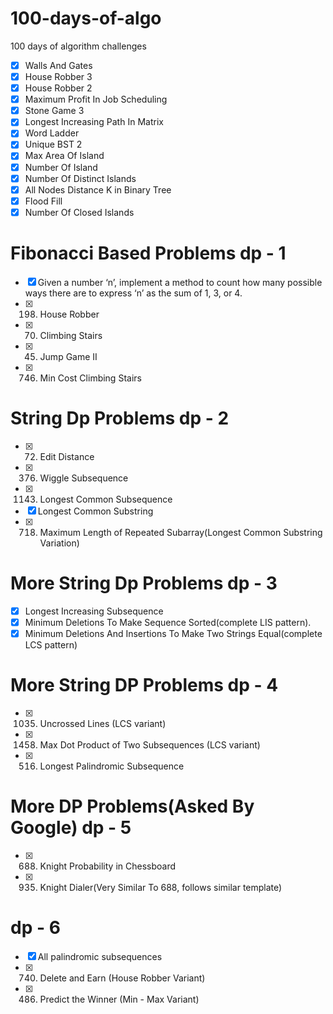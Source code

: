 # 100-days-of-algo
100 days of algorithm challenges<br>
- [x] Walls And Gates
- [x] House Robber 3
- [x] House Robber 2
- [x] Maximum Profit In Job Scheduling
- [x] Stone Game 3
- [x] Longest Increasing Path In Matrix
- [x] Word Ladder
- [x] Unique BST 2
- [x] Max Area Of Island
- [x] Number Of Island 
- [x] Number Of Distinct Islands 
- [x] All Nodes Distance K in Binary Tree
- [x] Flood Fill
- [x] Number Of Closed Islands
# Fibonacci Based Problems dp - 1
- [x] Given a number ‘n’, implement a method to count how many possible ways there are to express ‘n’ as the sum of 1, 3, or 4.
- [x] 198. House Robber
- [x] 70. Climbing Stairs
- [x] 45. Jump Game II
- [x] 746. Min Cost Climbing Stairs

# String Dp Problems dp - 2
- [x] 72. Edit Distance
- [x] 376. Wiggle Subsequence
- [x] 1143. Longest Common Subsequence
- [x] Longest Common Substring
- [x] 718. Maximum Length of Repeated Subarray(Longest Common Substring Variation)

# More String Dp Problems dp - 3
- [x] Longest Increasing Subsequence
- [x] Minimum Deletions To Make Sequence Sorted(complete LIS pattern).
- [x] Minimum Deletions And Insertions To Make Two Strings Equal(complete LCS pattern)

# More String DP Problems dp - 4
- [x] 1035. Uncrossed Lines (LCS variant)
- [x] 1458. Max Dot Product of Two Subsequences (LCS variant)
- [x] 516. Longest Palindromic Subsequence

# More DP Problems(Asked By Google) dp - 5
- [x] 688. Knight Probability in Chessboard
- [x] 935. Knight Dialer(Very Similar To 688, follows similar template)

# dp - 6
- [x] All palindromic subsequences
- [x] 740. Delete and Earn (House Robber Variant)
- [x] 486. Predict the Winner (Min - Max Variant)
